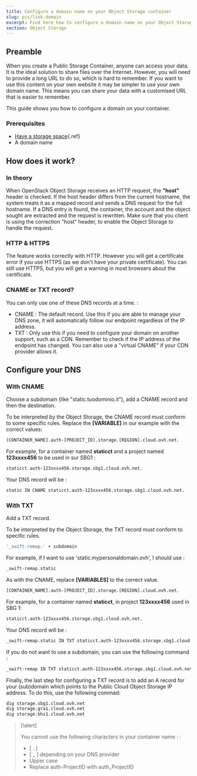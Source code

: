 ```yaml
---
title: Configure a domain name on your Object Storage container
slug: pcs/link-domain
excerpt: Find here how to configure a domain name on your Object Storage container
section: Object Storage
---
```



## Preamble
When you create a Public Storage Container, anyone can access your data. It is the ideal solution to share files over the Internet. However, you will need to provide a long URL to do so, which is hard to remember. If you want to use this content on your own website it may be simpler to use your own domain name. This means you can share your data with a customised URL that is easier to remember.

This guide shows you how to configure a domain on your container.


### Prerequisites
- [Have a storage space](../add_storage_space){.ref}
- A domain name


## How does it work?

### In theory
When OpenStack Object Storage receives an HTTP request, the **"host"** header is checked. If the host header differs from the current hostname, the system treats it as a mapped record and sends a DNS request for the full hostname. If a DNS entry is found, the container, the account and the object sought are extracted and the request is rewritten. Make sure that you client is using the correction "host" header, to enable the Object Storage to handle the request.


### HTTP &amp; HTTPS
The feature works correctly with HTTP. However you will get a certificate error if you use HTTPS (as we don't have your private certificate). You can still use HTTPS, but you will get a warning in most browsers about the certificate.


### CNAME or TXT record?
You can only use one of these DNS records at a time. :

- CNAME : The default record. Use this if you are able to manage your DNS zone, it will automatically follow our endpoint regardless of the IP address.
- TXT : Only use this if you need to configure your domain on another support, such as a CDN. Remember to check if the IP address of the endpoint has changed. You can also use a "virtual CNAME" if your CDN provider allows it.


## Configure your DNS

### With CNAME
Choose a subdomain (like "static.tuodominio.it"), add a CNAME record and then the destination.

To be interpreted by the Object Storage, the CNAME record must conform to some specific rules. Replace the **[VARIABLE]** in our example with the correct values:


```bash
[CONTAINER_NAME].auth-[PROJECT_ID].storage.[REGION].cloud.ovh.net.
```

For example, for a container named **staticct** and a project named **123xxxx456** to be used in sur SBG1 :


```bash
staticct.auth-123xxxx456.storage.sbg1.cloud.ovh.net.
```

Your DNS record will be :


```bash
static IN CNAME staticct.auth-123xxxx456.storage.sbg1.cloud.ovh.net.
```


### With TXT
Add a TXT record.

To be interpreted by the Object Storage, the TXT record must conform to specific rules.


```bash
'_swift-remap.' + subdomain
```

For example, if I want to use 'static.mypersonaldomain.ovh', I should use :


```bash
_swift-remap.static
```

As with the CNAME, replace **[VARIABLES]** to the correct value.


```bash
[CONTAINER_NAME].auth-[PROJECT_ID].storage.[REGION].cloud.ovh.net.
```

For example, for a container named **staticct**, in project **123xxxx456** used in SBG 1:


```bash
staticct.auth-123xxxx456.storage.sbg1.cloud.ovh.net.
```

Your DNS record will be :


```bash
_swift-remap.static IN TXT staticct.auth-123xxxx456.storage.sbg1.cloud.ovh.net.
```

If you do not want to use a subdomain, you can use the following command :


```bash
_swift-remap IN TXT staticct.auth-123xxxx456.storage.sbg1.cloud.ovh.net.
```

Finally, the last step for configuring a TXT record is to add an A record for your (sub)domain which points to the Public Cloud Object Storage IP address. To do this, use the following commad:


```bash
dig storage.sbg1.cloud.ovh.net
dig storage.gra1.cloud.ovh.net
dig storage.bhs1.cloud.ovh.net
```



> [!alert]
>
> You cannot use the following characters in your container name :
> :
> - [ . ]
> - [ _ ] depending on your DNS provider
> - Upper case
> - Replace auth-ProjectID with auth_ProjectID
> 
> 